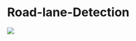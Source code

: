 # Road-lane-Detection
<img src="https://github.com/amusi/awesome-lane-detection/raw/master/img/Lane_Detection_Demo.jpg">
